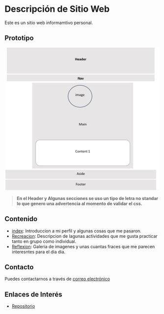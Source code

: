 # Descripción de Sitio Web

Este es un sitio web informamtivo personal.

## Prototipo

![Distribucion de la Estructura](img/mock.jpg)


> **En el Header y Algunas secciones se uso un tipo de letra no standar lo que genero una advertencia al momento de validar el css.**


## Contenido

- [index](#sección-1): Introduccion a mi perfil y algunas cosas que me pasaron.
- [Recreacion](#sección-2): Descripcion de lagunas actividades que me gusta practicar tanto en grupo como individual.
- [Reflexion](#Seccion-3): Galeria de imagenes y unas cuantas fraces que me parecen interesntes para el dia dia.



## Contacto

Puedes contactarnos a través de [correo electrónico](mailto:uo299470@uniovi.es) 

## Enlaces de Interés

- [Repositorio](https://github.com/yarovi/presentacion-html.git)




